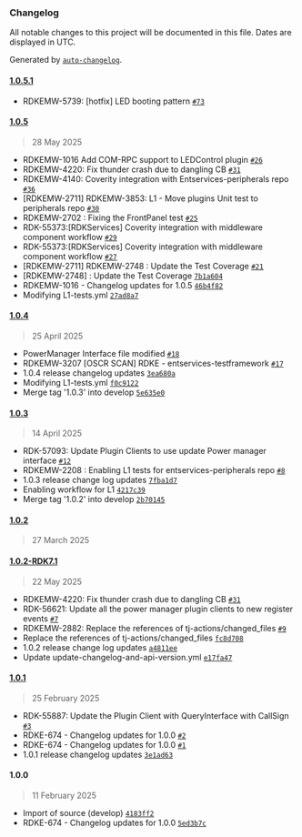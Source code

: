 ### Changelog

All notable changes to this project will be documented in this file. Dates are displayed in UTC.

Generated by [`auto-changelog`](https://github.com/CookPete/auto-changelog).

#### [1.0.5.1](https://github.com/rdkcentral/entservices-peripherals/compare/1.0.5...1.0.5.1)

- RDKEMW-5739: [hotfix] LED booting pattern [`#73`](https://github.com/rdkcentral/entservices-peripherals/pull/73)

#### [1.0.5](https://github.com/rdkcentral/entservices-peripherals/compare/1.0.4...1.0.5)

> 28 May 2025

- RDKEMW-1016 Add COM-RPC support to LEDControl plugin [`#26`](https://github.com/rdkcentral/entservices-peripherals/pull/26)
- RDKEMW-4220: Fix thunder crash due to dangling CB [`#31`](https://github.com/rdkcentral/entservices-peripherals/pull/31)
- RDKEMW-4140: Coverity integration with Entservices-peripherals repo [`#36`](https://github.com/rdkcentral/entservices-peripherals/pull/36)
- [RDKEMW-2711] RDKEMW-3853: L1 - Move plugins Unit test to peripherals repo [`#30`](https://github.com/rdkcentral/entservices-peripherals/pull/30)
- RDKEMW-2702 : Fixing the FrontPanel test [`#25`](https://github.com/rdkcentral/entservices-peripherals/pull/25)
- RDK-55373:[RDKServices] Coverity integration with middleware component workflow [`#29`](https://github.com/rdkcentral/entservices-peripherals/pull/29)
- RDK-55373:[RDKServices] Coverity integration with middleware component workflow [`#27`](https://github.com/rdkcentral/entservices-peripherals/pull/27)
- [RDKEMW-2711] RDKEMW-2748 : Update the Test Coverage [`#21`](https://github.com/rdkcentral/entservices-peripherals/pull/21)
- [RDKEMW-2748] : Update the Test Coverage [`7b1a604`](https://github.com/rdkcentral/entservices-peripherals/commit/7b1a604dd90feff42295fb32e75bf886c9b4147e)
- RDKEMW-1016 - Changelog updates for 1.0.5 [`46b4f82`](https://github.com/rdkcentral/entservices-peripherals/commit/46b4f82d73eb674a96821950155ac31b3b71c89d)
- Modifying L1-tests.yml [`27ad8a7`](https://github.com/rdkcentral/entservices-peripherals/commit/27ad8a7582f83fe75e7483a9f6ff63328d65a71f)

#### [1.0.4](https://github.com/rdkcentral/entservices-peripherals/compare/1.0.3...1.0.4)

> 25 April 2025

- PowerManager Interface file modified [`#18`](https://github.com/rdkcentral/entservices-peripherals/pull/18)
- RDKEMW-3207 [OSCR SCAN] RDKE - entservices-testframework [`#17`](https://github.com/rdkcentral/entservices-peripherals/pull/17)
- 1.0.4 release changelog updates [`3ea680a`](https://github.com/rdkcentral/entservices-peripherals/commit/3ea680aa0646e1fa50e1d253a5907f154a26db1a)
- Modifying L1-tests.yml [`f0c9122`](https://github.com/rdkcentral/entservices-peripherals/commit/f0c912206646f1adfacdce1c61cc8675e1be6404)
- Merge tag '1.0.3' into develop [`5e635e0`](https://github.com/rdkcentral/entservices-peripherals/commit/5e635e0a476e7e363ae93e7cde50dd0bee6b24be)

#### [1.0.3](https://github.com/rdkcentral/entservices-peripherals/compare/1.0.2...1.0.3)

> 14 April 2025

- RDK-57093: Update Plugin Clients to use update Power manager interface [`#12`](https://github.com/rdkcentral/entservices-peripherals/pull/12)
- RDKEMW-2208 : Enabling L1 tests for entservices-peripherals repo [`#8`](https://github.com/rdkcentral/entservices-peripherals/pull/8)
- 1.0.3 release change log updates [`7fba1d7`](https://github.com/rdkcentral/entservices-peripherals/commit/7fba1d7b22a64848f24ff6c06fdff8dd5519fb6b)
- Enabling workflow for L1 [`4217c39`](https://github.com/rdkcentral/entservices-peripherals/commit/4217c39bba220de2b2d348e94ef2fb8c4b5534dc)
- Merge tag '1.0.2' into develop [`2b70145`](https://github.com/rdkcentral/entservices-peripherals/commit/2b70145a578074f54c2bfd78764b89a8b85121de)

#### [1.0.2](https://github.com/rdkcentral/entservices-peripherals/compare/1.0.2-RDK7.1...1.0.2)

> 27 March 2025

#### [1.0.2-RDK7.1](https://github.com/rdkcentral/entservices-peripherals/compare/1.0.1...1.0.2-RDK7.1)

> 22 May 2025

- RDKEMW-4220: Fix thunder crash due to dangling CB [`#31`](https://github.com/rdkcentral/entservices-peripherals/pull/31)
- RDK-56621: Update all the power manager plugin clients to new register events [`#7`](https://github.com/rdkcentral/entservices-peripherals/pull/7)
- RDKEMW-2882: Replace the references of tj-actions/changed_files [`#9`](https://github.com/rdkcentral/entservices-peripherals/pull/9)
- Replace the references of tj-actions/changed_files [`fc8d708`](https://github.com/rdkcentral/entservices-peripherals/commit/fc8d70838fbfdf1e4fbb7196a9b7133723c4f8ed)
- 1.0.2 release change log updates [`a4811ee`](https://github.com/rdkcentral/entservices-peripherals/commit/a4811ee2b178f13b9fb7e4dafbab58f84bfc3bc6)
- Update update-changelog-and-api-version.yml [`e17fa47`](https://github.com/rdkcentral/entservices-peripherals/commit/e17fa478ce6e271418bee8fe026f96b84916dccc)

#### [1.0.1](https://github.com/rdkcentral/entservices-peripherals/compare/1.0.0...1.0.1)

> 25 February 2025

- RDK-55887: Update the Plugin Client with QueryInterface with CallSign [`#3`](https://github.com/rdkcentral/entservices-peripherals/pull/3)
- RDKE-674 - Changelog updates for 1.0.0 [`#2`](https://github.com/rdkcentral/entservices-peripherals/pull/2)
- RDKE-674 - Changelog updates for 1.0.0 [`#1`](https://github.com/rdkcentral/entservices-peripherals/pull/1)
- 1.0.1 release changelog updates [`3e1ad63`](https://github.com/rdkcentral/entservices-peripherals/commit/3e1ad63f55f63bce080ad0f12431d836ba6a15e8)

#### 1.0.0

> 11 February 2025

- Import of source (develop) [`4183ff2`](https://github.com/rdkcentral/entservices-peripherals/commit/4183ff29d8ed85777cfffd92b01822fac00d4593)
- RDKE-674 - Changelog updates for 1.0.0 [`5ed3b7c`](https://github.com/rdkcentral/entservices-peripherals/commit/5ed3b7c421947ba999ac87b70d8acf3ab9e8ade7)
